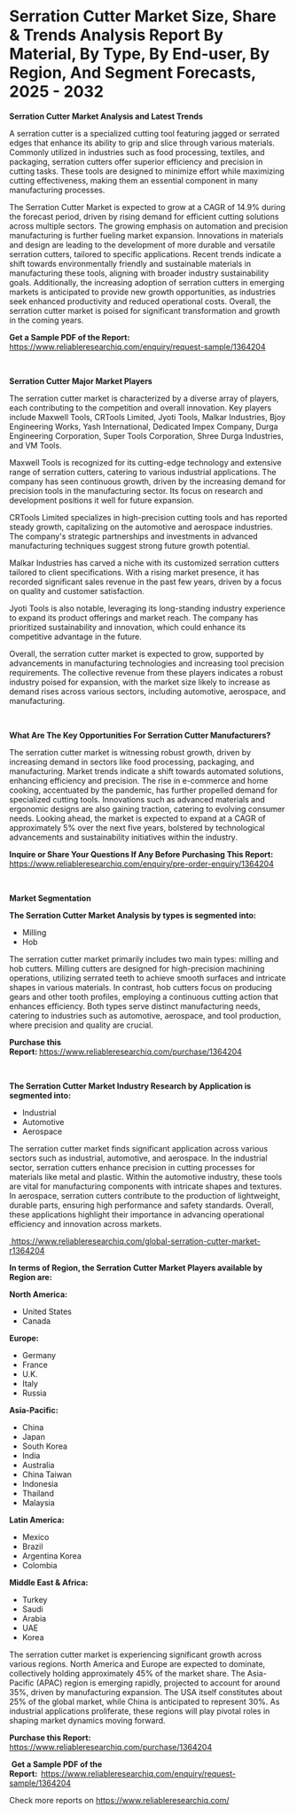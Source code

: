 <p><h1>Serration Cutter Market Size, Share & Trends Analysis Report By Material, By Type, By End-user, By Region, And Segment Forecasts, 2025 - 2032</h1></p><p><strong>Serration Cutter Market Analysis and Latest Trends</strong></p>
<p><p>A serration cutter is a specialized cutting tool featuring jagged or serrated edges that enhance its ability to grip and slice through various materials. Commonly utilized in industries such as food processing, textiles, and packaging, serration cutters offer superior efficiency and precision in cutting tasks. These tools are designed to minimize effort while maximizing cutting effectiveness, making them an essential component in many manufacturing processes.</p><p>The Serration Cutter Market is expected to grow at a CAGR of 14.9% during the forecast period, driven by rising demand for efficient cutting solutions across multiple sectors. The growing emphasis on automation and precision manufacturing is further fueling market expansion. Innovations in materials and design are leading to the development of more durable and versatile serration cutters, tailored to specific applications. Recent trends indicate a shift towards environmentally friendly and sustainable materials in manufacturing these tools, aligning with broader industry sustainability goals. Additionally, the increasing adoption of serration cutters in emerging markets is anticipated to provide new growth opportunities, as industries seek enhanced productivity and reduced operational costs. Overall, the serration cutter market is poised for significant transformation and growth in the coming years.</p></p>
<p><strong>Get a Sample PDF of the Report:&nbsp;</strong> <a href="https://www.reliableresearchiq.com/enquiry/request-sample/1364204?utm_campaign=2042&utm_medium=2&utm_source=Github&utm_content=ia&utm_term=19022025&utm_id=serration-cutter">https://www.reliableresearchiq.com/enquiry/request-sample/1364204</a></p>
<p>&nbsp;</p>
<p><strong>Serration Cutter Major Market Players</strong></p>
<p><p>The serration cutter market is characterized by a diverse array of players, each contributing to the competition and overall innovation. Key players include Maxwell Tools, CRTools Limited, Jyoti Tools, Malkar Industries, Bjoy Engineering Works, Yash International, Dedicated Impex Company, Durga Engineering Corporation, Super Tools Corporation, Shree Durga Industries, and VM Tools.</p><p>Maxwell Tools is recognized for its cutting-edge technology and extensive range of serration cutters, catering to various industrial applications. The company has seen continuous growth, driven by the increasing demand for precision tools in the manufacturing sector. Its focus on research and development positions it well for future expansion.</p><p>CRTools Limited specializes in high-precision cutting tools and has reported steady growth, capitalizing on the automotive and aerospace industries. The company's strategic partnerships and investments in advanced manufacturing techniques suggest strong future growth potential.</p><p>Malkar Industries has carved a niche with its customized serration cutters tailored to client specifications. With a rising market presence, it has recorded significant sales revenue in the past few years, driven by a focus on quality and customer satisfaction.</p><p>Jyoti Tools is also notable, leveraging its long-standing industry experience to expand its product offerings and market reach. The company has prioritized sustainability and innovation, which could enhance its competitive advantage in the future.</p><p>Overall, the serration cutter market is expected to grow, supported by advancements in manufacturing technologies and increasing tool precision requirements. The collective revenue from these players indicates a robust industry poised for expansion, with the market size likely to increase as demand rises across various sectors, including automotive, aerospace, and manufacturing.</p></p>
<p>&nbsp;</p>
<p><strong>What Are The Key Opportunities For Serration Cutter Manufacturers?</strong></p>
<p><p>The serration cutter market is witnessing robust growth, driven by increasing demand in sectors like food processing, packaging, and manufacturing. Market trends indicate a shift towards automated solutions, enhancing efficiency and precision. The rise in e-commerce and home cooking, accentuated by the pandemic, has further propelled demand for specialized cutting tools. Innovations such as advanced materials and ergonomic designs are also gaining traction, catering to evolving consumer needs. Looking ahead, the market is expected to expand at a CAGR of approximately 5% over the next five years, bolstered by technological advancements and sustainability initiatives within the industry.</p></p>
<p><strong>Inquire or Share Your Questions If Any Before Purchasing This Report:</strong> <a href="https://www.reliableresearchiq.com/enquiry/pre-order-enquiry/1364204?utm_campaign=2042&utm_medium=2&utm_source=Github&utm_content=ia&utm_term=19022025&utm_id=serration-cutter">https://www.reliableresearchiq.com/enquiry/pre-order-enquiry/1364204</a></p>
<p>&nbsp;</p>
<p><strong>Market Segmentation</strong></p>
<p><strong>The Serration Cutter Market Analysis by types is segmented into:</strong></p>
<p><ul><li>Milling</li><li>Hob</li></ul></p>
<p><p>The serration cutter market primarily includes two main types: milling and hob cutters. Milling cutters are designed for high-precision machining operations, utilizing serrated teeth to achieve smooth surfaces and intricate shapes in various materials. In contrast, hob cutters focus on producing gears and other tooth profiles, employing a continuous cutting action that enhances efficiency. Both types serve distinct manufacturing needs, catering to industries such as automotive, aerospace, and tool production, where precision and quality are crucial.</p></p>
<p><strong>Purchase this Report:&nbsp;</strong><a href="https://www.reliableresearchiq.com/purchase/1364204?utm_campaign=2042&utm_medium=2&utm_source=Github&utm_content=ia&utm_term=19022025&utm_id=serration-cutter">https://www.reliableresearchiq.com/purchase/1364204</a></p>
<p>&nbsp;</p>
<p><strong>The Serration Cutter Market Industry Research by Application is segmented into:</strong></p>
<p><ul><li>Industrial</li><li>Automotive</li><li>Aerospace</li></ul></p>
<p><p>The serration cutter market finds significant application across various sectors such as industrial, automotive, and aerospace. In the industrial sector, serration cutters enhance precision in cutting processes for materials like metal and plastic. Within the automotive industry, these tools are vital for manufacturing components with intricate shapes and textures. In aerospace, serration cutters contribute to the production of lightweight, durable parts, ensuring high performance and safety standards. Overall, these applications highlight their importance in advancing operational efficiency and innovation across markets.</p></p>
<p><a href="https://www.reliableresearchiq.com/global-serration-cutter-market-r1364204?utm_campaign=2042&utm_medium=2&utm_source=Github&utm_content=ia&utm_term=19022025&utm_id=serration-cutter">&nbsp;https://www.reliableresearchiq.com/global-serration-cutter-market-r1364204</a></p>
<p><strong>In terms of Region, the Serration Cutter Market Players available by Region are:</strong></p>
<p>
    <p> <strong> North America: </strong>
        <ul>
            <li>United States</li>
            <li>Canada</li>
        </ul>
        </p> 
    <p> <strong> Europe: </strong>
        <ul>
            <li>Germany</li>
            <li>France</li>
            <li>U.K.</li>
            <li>Italy</li>
            <li>Russia</li>
        </ul>
        </p> 
    <p> <strong> Asia-Pacific: </strong>
        <ul>
            <li>China</li>
            <li>Japan</li>
            <li>South Korea</li>
            <li>India</li>
            <li>Australia</li>
            <li>China Taiwan</li>
            <li>Indonesia</li>
            <li>Thailand</li>
            <li>Malaysia</li>
        </ul>
        </p> 
    <p> <strong> Latin America: </strong>
        <ul>
            <li>Mexico</li>
            <li>Brazil</li>
            <li>Argentina Korea</li>
            <li>Colombia</li>
        </ul>
        </p> 
    <p> <strong> Middle East & Africa: </strong>
        <ul>
            <li>Turkey</li>
            <li>Saudi</li>
            <li>Arabia</li>
            <li>UAE</li>
            <li>Korea</li>
        </ul>
    </p>
    </p>
<p><p>The serration cutter market is experiencing significant growth across various regions. North America and Europe are expected to dominate, collectively holding approximately 45% of the market share. The Asia-Pacific (APAC) region is emerging rapidly, projected to account for around 35%, driven by manufacturing expansion. The USA itself constitutes about 25% of the global market, while China is anticipated to represent 30%. As industrial applications proliferate, these regions will play pivotal roles in shaping market dynamics moving forward.</p></p>
<p><strong>Purchase this Report: </strong><a href="https://www.reliableresearchiq.com/purchase/1364204?utm_campaign=2042&utm_medium=2&utm_source=Github&utm_content=ia&utm_term=19022025&utm_id=serration-cutter">https://www.reliableresearchiq.com/purchase/1364204</a></p>
<p>&nbsp;<strong>Get a Sample PDF of the Report:&nbsp;&nbsp;</strong><a href="https://www.reliableresearchiq.com/enquiry/request-sample/1364204?utm_campaign=2042&utm_medium=2&utm_source=Github&utm_content=ia&utm_term=19022025&utm_id=serration-cutter">https://www.reliableresearchiq.com/enquiry/request-sample/1364204</a></p>
<p><strong></strong></p>
<p>Check more reports on <a href="https://www.reliableresearchiq.com/?utm_campaign=2042&utm_medium=2&utm_source=Github&utm_content=ia&utm_term=19022025&utm_id=serration-cutter">https://www.reliableresearchiq.com/</a></p>